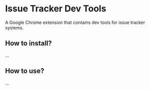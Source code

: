 # Issue Tracker Dev Tools

A Google Chrome extension that contains dev tools for issue tracker systems.

## How to install?
...

## How to use?
...
